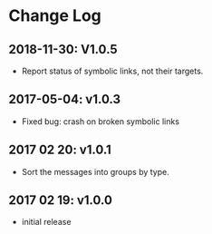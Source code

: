 # Change Log

## 2018-11-30:  V1.0.5

* Report status of symbolic links, not their targets.

## 2017-05-04:  v1.0.3

* Fixed bug: crash on broken symbolic links

## 2017 02 20:  v1.0.1

* Sort the messages into groups by type.

## 2017 02 19:  v1.0.0

* initial release

